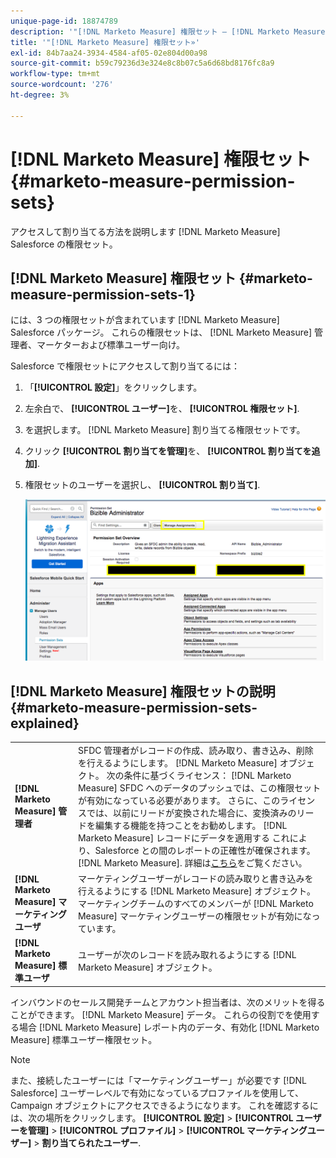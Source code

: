 ```yaml
---
unique-page-id: 18874789
description: '"[!DNL Marketo Measure] 権限セット — [!DNL Marketo Measure]  — 製品ドキュメント»'
title: '"[!DNL Marketo Measure] 権限セット»'
exl-id: 84b7aa24-3934-4584-af05-02e804d00a98
source-git-commit: b59c79236d3e324e8c8b07c5a6d68bd8176fc8a9
workflow-type: tm+mt
source-wordcount: '276'
ht-degree: 3%

---
```


# [!DNL Marketo Measure] 権限セット {#marketo-measure-permission-sets}

アクセスして割り当てる方法を説明します [!DNL Marketo Measure] Salesforce の権限セット。

## [!DNL Marketo Measure] 権限セット {#marketo-measure-permission-sets-1}

には、3 つの権限セットが含まれています [!DNL Marketo Measure] Salesforce パッケージ。 これらの権限セットは、 [!DNL Marketo Measure] 管理者、マーケターおよび標準ユーザー向け。

Salesforce で権限セットにアクセスして割り当てるには：

1. 「**[!UICONTROL 設定]**」をクリックします。
1. 左余白で、 **[!UICONTROL ユーザー]**&#x200B;を、 **[!UICONTROL 権限セット]**.
1. を選択します。 [!DNL Marketo Measure] 割り当てる権限セットです。
1. クリック **[!UICONTROL 割り当てを管理]**&#x200B;を、 **[!UICONTROL 割り当てを追加]**.
1. 権限セットのユーザーを選択し、 **[!UICONTROL 割り当て]**.

   ![](assets/1-5.png)

## [!DNL Marketo Measure] 権限セットの説明 {#marketo-measure-permission-sets-explained}

<table> 
 <tbody> 
  <tr> 
   <td><span><strong>[!DNL Marketo Measure] 管理者</strong></span></td> 
   <td><span>SFDC 管理者がレコードの作成、読み取り、書き込み、削除を行えるようにします。 [!DNL Marketo Measure] オブジェクト。 次の条件に基づくライセンス： [!DNL Marketo Measure] SFDC へのデータのプッシュでは、この権限セットが有効になっている必要があります。 さらに、このライセンスでは、以前にリードが変換された場合に、変換済みのリードを編集する機能を持つことをお勧めします。 [!DNL Marketo Measure] レコードにデータを適用する これにより、Salesforce との間のレポートの正確性が確保されます。 [!DNL Marketo Measure]. 詳細は<a href="http://releasenotes.docs.salesforce.com/en-us/spring17/release-notes/rn_sales_leads_view_converted.htm">こちら</a>をご覧ください。</span></td> 
  </tr> 
  <tr> 
   <td><span><strong>[!DNL Marketo Measure] マーケティングユーザ</strong></span></td> 
   <td><span>マーケティングユーザーがレコードの読み取りと書き込みを行えるようにする [!DNL Marketo Measure] オブジェクト。 マーケティングチームのすべてのメンバーが [!DNL Marketo Measure] マーケティングユーザーの権限セットが有効になっています。 <br></span></td> 
  </tr> 
  <tr> 
   <td><span><strong>[!DNL Marketo Measure] 標準ユーザ</strong></span></td> 
   <td><span>ユーザーが次のレコードを読み取れるようにする [!DNL Marketo Measure] オブジェクト。</span></td> 
  </tr> 
 </tbody> 
</table>

インバウンドのセールス開発チームとアカウント担当者は、次のメリットを得ることができます。 [!DNL Marketo Measure] データ。 これらの役割でを使用する場合 [!DNL Marketo Measure] レポート内のデータ、有効化 [!DNL Marketo Measure] 標準ユーザー権限セット。

>[!NOTE]
>
>また、接続したユーザーには「マーケティングユーザー」が必要です [!DNL Salesforce] ユーザーレベルで有効になっているプロファイルを使用して、Campaign オブジェクトにアクセスできるようになります。 これを確認するには、次の場所をクリックします。 **[!UICONTROL 設定]** > **[!UICONTROL ユーザーを管理]** > **[!UICONTROL プロファイル]** > **[!UICONTROL マーケティングユーザー]** > **割り当てられたユーザー**.
